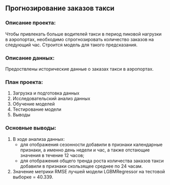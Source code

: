 ## Прогнозирование заказов такси

### Описание проекта: 
Чтобы привлекать больше водителей такси в период пиковой нагрузки в аэропортах, необходимо спрогнозировать количество заказов на следующий час. Строится модель для такого предсказания.
### Описание данных:
Предоствлены исторические данные о заказах такси в аэропортах.
### План проекта:
1. Загрузка и подготовка данных
2. Исследовательский анализ данных 
3. Обучение моделей
4. Тестирование модели
5. Выводы
### Основные выводы:
1. В ходе анализа данных:
    - для отображения сезонности добавили в признаки календарные признаки, а именно день недели и час, а также отстающие значения в течение 12 часов;
    - для отображения общего тренда роста количества заказов такси добавили в признаки скользящее среднее по 24 часам.
2. Значение метрики RMSE лучшей модели LGBMRegressor на тестовой выборке = 40.339.
